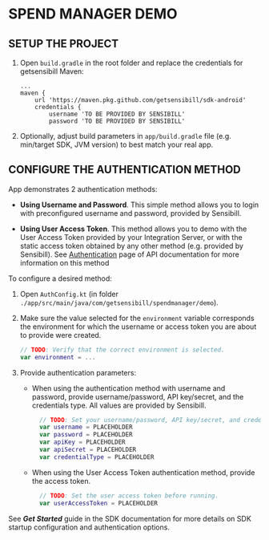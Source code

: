 # SPEND MANAGER DEMO

## SETUP THE PROJECT

1. Open `build.gradle` in the root folder and replace the credentials for getsensibill Maven:

    ```properties
    ...
    maven {
        url 'https://maven.pkg.github.com/getsensibill/sdk-android'
        credentials {
            username 'TO BE PROVIDED BY SENSIBILL'
            password 'TO BE PROVIDED BY SENSIBILL'
    ```

2. Optionally, adjust build parameters in `app/build.gradle` file (e.g. min/target SDK, JVM version) to best match your real app.

## CONFIGURE THE AUTHENTICATION METHOD

App demonstrates 2 authentication methods:

* **Using Username and Password**.
     This simple method allows you to login with preconfigured username and password, provided by Sensibill.

* **Using User Access Token**.
     This method allows you to demo with the User Access Token provided by your Integration Server,
     or with the static access token obtained by any other method (e.g. provided by Sensibill).
     See [Authentication](https://docs.getsensibill.com/docs/V1/ZG9jOjExMDcyMQ-authentication) page of API documentation for more information on this method

To configure a desired method:

1. Open `AuthConfig.kt` (in folder `./app/src/main/java/com/getsensibill/spendmanager/demo`).

2. Make sure the value selected for the `environment` variable corresponds the environment for which the username or access token you are about to provide were created.

    ```kotlin
    // TODO: Verify that the correct environment is selected.
    var environment = ...
    ```

3. Provide authentication parameters:
   * When using the authentication method with username and password, provide username/password, API key/secret, and the credentials type.
       All values are provided by Sensibill.

      ```kotlin
        // TODO: Set your username/password, API key/secret, and credentials type before running.
        var username = PLACEHOLDER
        var password = PLACEHOLDER
        var apiKey = PLACEHOLDER
        var apiSecret = PLACEHOLDER
        var credentialType = PLACEHOLDER
      ```

   * When using the User Access Token authentication method, provide the access token.

      ```kotlin
        // TODO: Set the user access token before running.
        var userAccessToken = PLACEHOLDER
      ```

See ***Get Started*** guide in the SDK documentation for more details on SDK startup configuration and authentication options.
